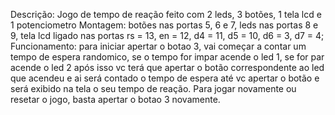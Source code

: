 Descrição: Jogo de tempo de reação feito com 2 leds, 3 botões, 1 tela lcd e 1 potenciometro
Montagem: botões nas portas 5, 6 e 7, leds nas portas 8 e 9, tela lcd ligado nas portas rs = 13, en = 12, d4 = 11, d5 = 10, d6 = 3, d7 = 4;
Funcionamento: para iniciar apertar o botao 3, vai começar a contar um tempo de espera randomico, se o tempo for impar acende o led 1, se for par acende o led 2 após isso vc terá que apertar o botão correspondente ao led que acendeu
e ai será contado o tempo de espera até vc apertar o botão e será exibido na tela o seu tempo de reação. Para jogar novamente ou resetar o jogo, basta apertar o botao 3 novamente.

